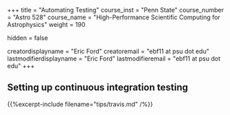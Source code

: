 +++
title = "Automating Testing"
course_inst = "Penn State"
course_number = "Astro 528"
course_name = "High-Performance Scientific Computing for Astrophysics"
weight = 190

hidden = false

creatordisplayname = "Eric Ford"
creatoremail = "ebf11 at psu dot edu"
lastmodifierdisplayname = "Eric Ford"
lastmodifieremail = "ebf11 at psu dot edu"
+++

## Setting up continuous integration testing
{{%excerpt-include filename="tips/travis.md" /%}}
